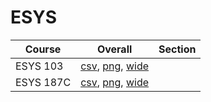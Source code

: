 # ESYS

| Course | Overall | Section |
| ------ | ------- | ------- |
| ESYS 103 | [csv](https://github.com/UCSD-Historical-Enrollment-Data/2024Spring/blob/main/overall/ESYS%20103.csv), [png](https://raw.githubusercontent.com/UCSD-Historical-Enrollment-Data/2024Spring/main/plot_overall/ESYS%20103.png), [wide](https://raw.githubusercontent.com/UCSD-Historical-Enrollment-Data/2024Spring/main/plot_overall_wide/ESYS%20103.png) |  |
| ESYS 187C | [csv](https://github.com/UCSD-Historical-Enrollment-Data/2024Spring/blob/main/overall/ESYS%20187C.csv), [png](https://raw.githubusercontent.com/UCSD-Historical-Enrollment-Data/2024Spring/main/plot_overall/ESYS%20187C.png), [wide](https://raw.githubusercontent.com/UCSD-Historical-Enrollment-Data/2024Spring/main/plot_overall_wide/ESYS%20187C.png) |  |
